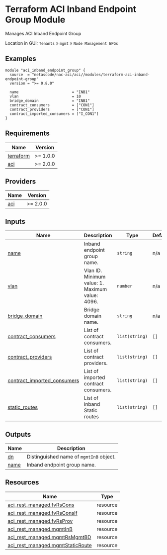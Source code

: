 <!-- BEGIN_TF_DOCS -->
# Terraform ACI Inband Endpoint Group Module

Manages ACI Inband Endpoint Group

Location in GUI:
`Tenants` » `mgmt` » `Node Management EPGs`

## Examples

```hcl
module "aci_inband_endpoint_group" {
  source  = "netascode/nac-aci/aci//modules/terraform-aci-inband-endpoint-group"
  version = ">= 0.8.0"

  name                        = "INB1"
  vlan                        = 10
  bridge_domain               = "INB1"
  contract_consumers          = ["CON1"]
  contract_providers          = ["CON1"]
  contract_imported_consumers = ["I_CON1"]
}
```

## Requirements

| Name | Version |
|------|---------|
| <a name="requirement_terraform"></a> [terraform](#requirement\_terraform) | >= 1.0.0 |
| <a name="requirement_aci"></a> [aci](#requirement\_aci) | >= 2.0.0 |

## Providers

| Name | Version |
|------|---------|
| <a name="provider_aci"></a> [aci](#provider\_aci) | >= 2.0.0 |

## Inputs

| Name | Description | Type | Default | Required |
|------|-------------|------|---------|:--------:|
| <a name="input_name"></a> [name](#input\_name) | Inband endpoint group name. | `string` | n/a | yes |
| <a name="input_vlan"></a> [vlan](#input\_vlan) | Vlan ID. Minimum value: 1. Maximum value: 4096. | `number` | n/a | yes |
| <a name="input_bridge_domain"></a> [bridge\_domain](#input\_bridge\_domain) | Bridge domain name. | `string` | n/a | yes |
| <a name="input_contract_consumers"></a> [contract\_consumers](#input\_contract\_consumers) | List of contract consumers. | `list(string)` | `[]` | no |
| <a name="input_contract_providers"></a> [contract\_providers](#input\_contract\_providers) | List of contract providers. | `list(string)` | `[]` | no |
| <a name="input_contract_imported_consumers"></a> [contract\_imported\_consumers](#input\_contract\_imported\_consumers) | List of imported contract consumers. | `list(string)` | `[]` | no |
| <a name="input_static_routes"></a> [static\_routes](#input\_static\_routes) | List of inband Static routes | `list(string)` | `[]` | no |

## Outputs

| Name | Description |
|------|-------------|
| <a name="output_dn"></a> [dn](#output\_dn) | Distinguished name of `mgmtInB` object. |
| <a name="output_name"></a> [name](#output\_name) | Inband endpoint group name. |

## Resources

| Name | Type |
|------|------|
| [aci_rest_managed.fvRsCons](https://registry.terraform.io/providers/CiscoDevNet/aci/latest/docs/resources/rest_managed) | resource |
| [aci_rest_managed.fvRsConsIf](https://registry.terraform.io/providers/CiscoDevNet/aci/latest/docs/resources/rest_managed) | resource |
| [aci_rest_managed.fvRsProv](https://registry.terraform.io/providers/CiscoDevNet/aci/latest/docs/resources/rest_managed) | resource |
| [aci_rest_managed.mgmtInB](https://registry.terraform.io/providers/CiscoDevNet/aci/latest/docs/resources/rest_managed) | resource |
| [aci_rest_managed.mgmtRsMgmtBD](https://registry.terraform.io/providers/CiscoDevNet/aci/latest/docs/resources/rest_managed) | resource |
| [aci_rest_managed.mgmtStaticRoute](https://registry.terraform.io/providers/CiscoDevNet/aci/latest/docs/resources/rest_managed) | resource |
<!-- END_TF_DOCS -->